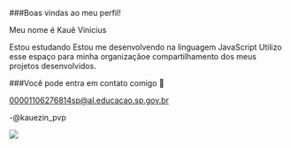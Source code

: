 ###Boas vindas ao meu perfil!

Meu nome é Kauê Vinicius

Estou estudando
Estou me desenvolvendo na linguagem JavaScript
Utilizo esse espaço para minha organizaçãoe compartilhamento dos meus projetos desenvolvidos.

###Você pode entra em contato comigo 📧

00001106276814sp@al.educacao.sp.gov.br

-@kauezin_pvp

![](https://media.tenor.com/naanwY1NkuUAAAAM/troll-face.gif)
